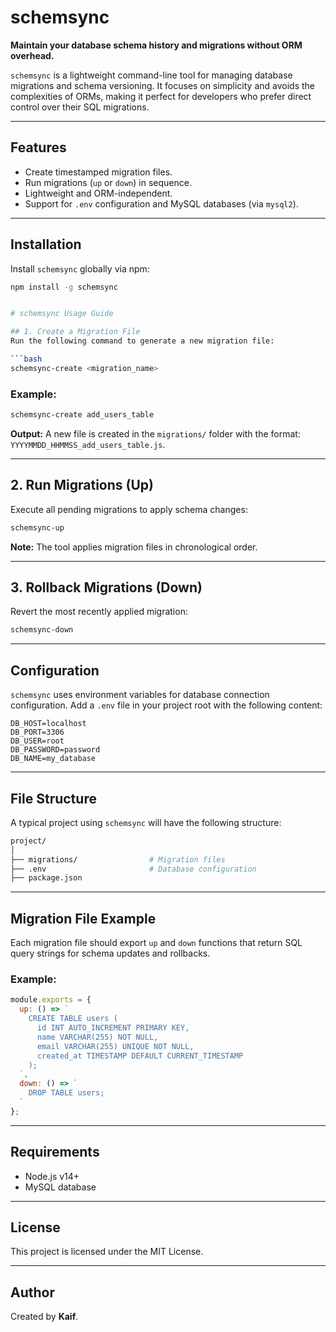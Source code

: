 # **schemsync**

**Maintain your database schema history and migrations without ORM overhead.**

`schemsync` is a lightweight command-line tool for managing database migrations and schema versioning. It focuses on simplicity and avoids the complexities of ORMs, making it perfect for developers who prefer direct control over their SQL migrations.

---

## **Features**

- Create timestamped migration files.
- Run migrations (`up` or `down`) in sequence.
- Lightweight and ORM-independent.
- Support for `.env` configuration and MySQL databases (via `mysql2`).

---

## **Installation**

Install `schemsync` globally via npm:

```bash
npm install -g schemsync


# schemsync Usage Guide

## 1. Create a Migration File
Run the following command to generate a new migration file:

```bash
schemsync-create <migration_name>
```

### Example:
```bash
schemsync-create add_users_table
```
**Output:** A new file is created in the `migrations/` folder with the format: `YYYYMMDD_HHMMSS_add_users_table.js`.

---

## 2. Run Migrations (Up)
Execute all pending migrations to apply schema changes:

```bash
schemsync-up
```
**Note:** The tool applies migration files in chronological order.

---

## 3. Rollback Migrations (Down)
Revert the most recently applied migration:

```bash
schemsync-down
```

---

## Configuration
`schemsync` uses environment variables for database connection configuration. Add a `.env` file in your project root with the following content:

```env
DB_HOST=localhost
DB_PORT=3306
DB_USER=root
DB_PASSWORD=password
DB_NAME=my_database
```

---

## File Structure
A typical project using `schemsync` will have the following structure:

```bash
project/
│
├── migrations/                # Migration files
├── .env                       # Database configuration
├── package.json
```

---

## Migration File Example
Each migration file should export `up` and `down` functions that return SQL query strings for schema updates and rollbacks. 

### Example:
```javascript
module.exports = {
  up: () => `
    CREATE TABLE users (
      id INT AUTO_INCREMENT PRIMARY KEY,
      name VARCHAR(255) NOT NULL,
      email VARCHAR(255) UNIQUE NOT NULL,
      created_at TIMESTAMP DEFAULT CURRENT_TIMESTAMP
    );
  `,
  down: () => `
    DROP TABLE users;
  `
};
```

---

## Requirements
- Node.js v14+
- MySQL database

---

## License
This project is licensed under the MIT License.

---

## Author
Created by **Kaif**.
